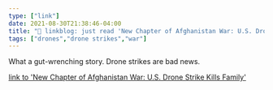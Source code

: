 ```yaml
---
type: ["link"]
date: 2021-08-30T21:38:46-04:00
title: "🔗 linkblog: just read 'New Chapter of Afghanistan War: U.S. Drone Strike Kills Family'"
tags: ["drones","drone strikes","war"]
---
```

What a gut-wrenching story. Drone strikes are bad news.
 
[link to 'New Chapter of Afghanistan War: U.S. Drone Strike Kills Family'](https://theintercept.com/2021/08/30/drone-kabul-afghanistan-civilian-casualties-children/)
